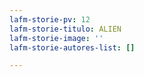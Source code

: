 ```yaml
---
lafm-storie-pv: 12
lafm-storie-titulo: ALIEN
lafm-storie-image: ''
lafm-storie-autores-list: []

---
```

